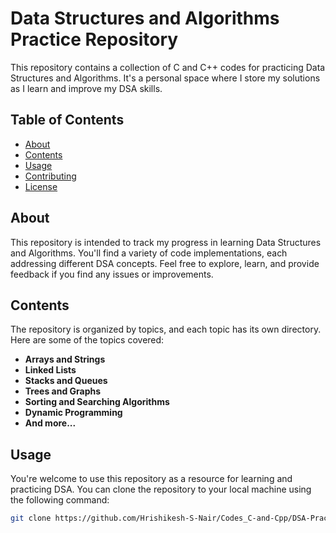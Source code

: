 # Data Structures and Algorithms Practice Repository

This repository contains a collection of C and C++ codes for practicing Data Structures and Algorithms. It's a personal space where I store my solutions as I learn and improve my DSA skills.

## Table of Contents

- [About](#about)
- [Contents](#contents)
- [Usage](#usage)
- [Contributing](#contributing)
- [License](#license)

## About

This repository is intended to track my progress in learning Data Structures and Algorithms. You'll find a variety of code implementations, each addressing different DSA concepts. Feel free to explore, learn, and provide feedback if you find any issues or improvements.

## Contents

The repository is organized by topics, and each topic has its own directory. Here are some of the topics covered:

- **Arrays and Strings**
- **Linked Lists**
- **Stacks and Queues**
- **Trees and Graphs**
- **Sorting and Searching Algorithms**
- **Dynamic Programming**
- **And more...**

## Usage

You're welcome to use this repository as a resource for learning and practicing DSA. You can clone the repository to your local machine using the following command:

```bash
git clone https://github.com/Hrishikesh-S-Nair/Codes_C-and-Cpp/DSA-Practice.git
